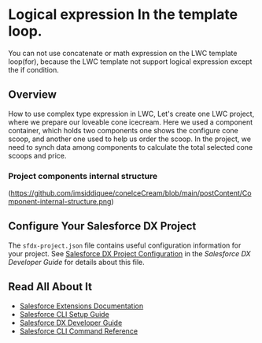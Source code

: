 # Logical expression In the template loop.

You can not use concatenate or math expression on the LWC template loop(for), because the LWC template not support logical expression except the if condition.

## Overview

How to use complex type expression in LWC, Let's create one LWC project, where we prepare our loveable cone icecream. Here we used a component container, which holds two components one shows the configure cone scoop, and another one used to help us order the scoop. In the project, we need to synch data among components to calculate the total selected cone scoops and price.

### Project components internal structure

(https://github.com/imsiddiquee/coneIceCream/blob/main/postContent/Component-internal-structure.png)

## Configure Your Salesforce DX Project

The `sfdx-project.json` file contains useful configuration information for your project. See [Salesforce DX Project Configuration](https://developer.salesforce.com/docs/atlas.en-us.sfdx_dev.meta/sfdx_dev/sfdx_dev_ws_config.htm) in the _Salesforce DX Developer Guide_ for details about this file.

## Read All About It

- [Salesforce Extensions Documentation](https://developer.salesforce.com/tools/vscode/)
- [Salesforce CLI Setup Guide](https://developer.salesforce.com/docs/atlas.en-us.sfdx_setup.meta/sfdx_setup/sfdx_setup_intro.htm)
- [Salesforce DX Developer Guide](https://developer.salesforce.com/docs/atlas.en-us.sfdx_dev.meta/sfdx_dev/sfdx_dev_intro.htm)
- [Salesforce CLI Command Reference](https://developer.salesforce.com/docs/atlas.en-us.sfdx_cli_reference.meta/sfdx_cli_reference/cli_reference.htm)
